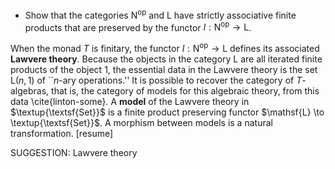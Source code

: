 -  Show that the categories $\mathsf{N}^\mathrm{op}$ and $\mathsf{L}$ have strictly associative finite products that are preserved by the functor $I : \mathsf{N}^\mathrm{op} \to \mathsf{L}$.

When the monad $T$ is finitary, the functor $I : \mathsf{N}^\mathrm{op} \to \mathsf{L}$ defines its associated **Lawvere theory**. Because the objects in the category $\mathsf{L}$ are all iterated finite products of the object $1$, the essential data in the Lawvere theory is the set $\mathsf{L}(n,1)$ of ``$n$-ary operations.'' It is possible to recover the category of $T$-algebras, that is, the category of models for this algebraic theory, from this data \cite{linton-some}. A **model** of the Lawvere theory in $\textup{\textsf{Set}}$ is a finite product preserving functor $\mathsf{L} \to \textup{\textsf{Set}}$. A morphism between models is a natural transformation.
[resume]

SUGGESTION: Lawvere theory